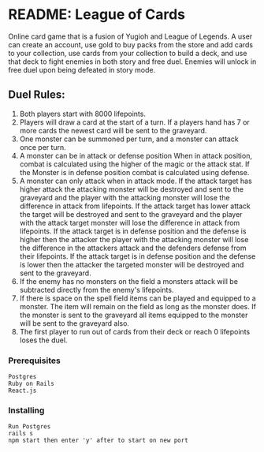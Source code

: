 # README: League of Cards

Online card game that is a fusion of
Yugioh and League of Legends. A user can create an account, use gold to buy packs from the store and add cards to your collection, use cards from your collection to build a deck, and use that deck to fight enemies in both story and free duel. Enemies will unlock in free duel upon being defeated in story mode.

## Duel Rules:
1. Both players start with 8000 lifepoints.
2. Players will draw a card at the start of a turn. If a players hand has 7 or more cards the newest card will be sent to the graveyard.
3. One monster can be summoned per turn, and a monster can attack once per turn.
4. A monster can be in attack or defense position When in attack position, combat is calculated using the higher of the magic or the attack stat. If the Monster is in defense position combat is calculated using defense.
5. A monster can only attack when in attack mode. If the attack target has higher attack the attacking monster will be destroyed and sent to the graveyard and the player with the attacking monster will lose the difference in attack from lifepoints. If the attack target has lower attack the target will be destroyed and sent to the graveyard and the player with the attack target monster will lose the difference in attack from lifepoints. If the attack target is in defense position and the defense is higher then the attacker the player with the attacking monster will lose the difference in the attackers attack and the defenders defense from their lifepoints. If the attack target is in defense position and the defense is lower then the attacker the targeted monster will be destroyed and sent to the graveyard.
6. If the enemy has no monsters on the field a monsters attack will be subtracted directly from the enemy's lifepoints.
7. If there is space on the spell field items can be played and equipped to a monster. The item will remain on the field as long as the monster does. If the monster is sent to the graveyard all items equipped to the monster will be sent to the graveyard also.
8. The first player to run out of cards from their deck or reach 0 lifepoints loses the duel.

### Prerequisites

```
Postgres
Ruby on Rails
React.js
```

### Installing

```
Run Postgres
rails s
npm start then enter 'y' after to start on new port
```
